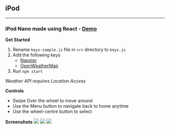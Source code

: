 ## iPod
___
### iPod Nano made using React - [Demo](https://prateek-chawla.github.io/React-iPod/)

**Get Started**

1. Rename `keys-sample.js` file in `src` directory to `keys.js`
2. Add the following keys
    - [Napster](https://developer.napster.com/)
    - [OpenWeatherMap](https://openweathermap.org/api)
3. Run `npm start`

*Weather API requires Location Access*

**Controls**
- Swipe Over the wheel to move around
- Use the Menu button to navigate back to home anytime
- Use the wheel-centre button to select

**Screenshots**
<img src="https://user-images.githubusercontent.com/36411913/89551879-1709d300-d829-11ea-9232-8c7b79518f2e.png" />
<img src="https://user-images.githubusercontent.com/36411913/89551997-330d7480-d829-11ea-8f70-ab7ca1eedd70.png" />
<img src="https://user-images.githubusercontent.com/36411913/89552129-605a2280-d829-11ea-9366-c4f6018cc90e.png" />


